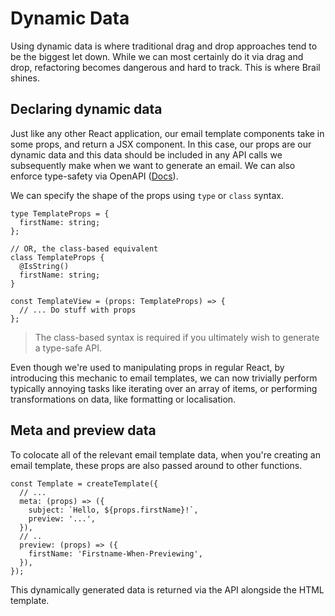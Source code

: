 # Dynamic Data

Using dynamic data is where traditional drag and drop approaches tend to be the biggest let down. While we can most certainly do it via drag and drop, refactoring becomes dangerous and hard to track. This is where Brail shines.

## Declaring dynamic data

Just like any other React application, our email template components take in some props, and return a JSX component. In this case, our props are our dynamic data and this data should be included in any API calls we subsequently make when we want to generate an email. We can also enforce type-safety via OpenAPI ([Docs](/docs/Fundamentals/openapi)).

We can specify the shape of the props using `type` or `class` syntax.

```tsx title="template.props.ts"
type TemplateProps = {
  firstName: string;
};

// OR, the class-based equivalent
class TemplateProps {
  @IsString()
  firstName: string;
}
```

```tsx title="template.component.tsx"
const TemplateView = (props: TemplateProps) => {
  // ... Do stuff with props
};
```

> The class-based syntax is required if you ultimately wish to generate a type-safe API.

Even though we're used to manipulating props in regular React, by introducing this mechanic to email templates, we can now trivially perform typically annoying tasks like iterating over an array of items, or performing transformations on data, like formatting or localisation.

## Meta and preview data

To colocate all of the relevant email template data, when you're creating an email template, these props are also passed around to other functions.

```tsx title="index.template.ts"
const Template = createTemplate({
  // ...
  meta: (props) => ({
    subject: `Hello, ${props.firstName}!`,
    preview: '...',
  }),
  // ..
  preview: (props) => ({
    firstName: 'Firstname-When-Previewing',
  }),
});
```

This dynamically generated data is returned via the API alongside the HTML template.
